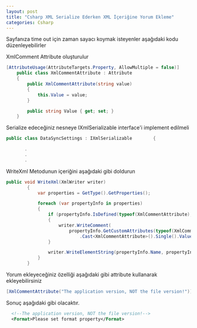 ```yaml
---
layout: post
title: "Csharp XML Serialize Ederken XML İçeriğine Yorum Ekleme"
categories: Csharp
---
```

Sayfanıza time out için zaman sayacı koymak isteyenler aşağıdaki kodu düzenleyebilirler 


XmlComment Attribute oluşturulur

```csharp
[AttributeUsage(AttributeTargets.Property, AllowMultiple = false)]
    public class XmlCommentAttribute : Attribute
    {
        public XmlCommentAttribute(string value)
        {
            this.Value = value;
        }

        public string Value { get; set; }
    }
```



Serialize edeceğiniz nesneye IXmlSerializable interface'i implement edilmeli


```csharp
public class DataSyncSettings : IXmlSerializable        {

       .
       .
       .
```

WriteXml Metodunun içeriğini aşağıdaki gibi doldurun


```csharp
public void WriteXml(XmlWriter writer)
        {
            var properties = GetType().GetProperties();

            foreach (var propertyInfo in properties)
            {
                if (propertyInfo.IsDefined(typeof(XmlCommentAttribute), false))
                {
                    writer.WriteComment(
                        propertyInfo.GetCustomAttributes(typeof(XmlCommentAttribute), false)
                            .Cast<XmlCommentAttribute>().Single().Value);
                }

                writer.WriteElementString(propertyInfo.Name, propertyInfo.GetValue(this, null).ToString());
            }
        }
```

Yorum ekleyeceğiniz özelliği aşağıdaki gibi attribute kullanarak ekleyebilirsiniz

```csharp
[XmlCommentAttribute("The application version, NOT the file version!")] public String Format { get; set; }
```


Sonuç aşağıdaki gibi olacaktır.


```xml
  <!--The application version, NOT the file version!-->
  <Format>Please set format property</Format>
```
